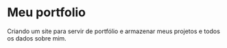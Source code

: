 # Meu portfolio

Criando um site para servir de portfólio e armazenar meus projetos e todos os dados sobre mim.
